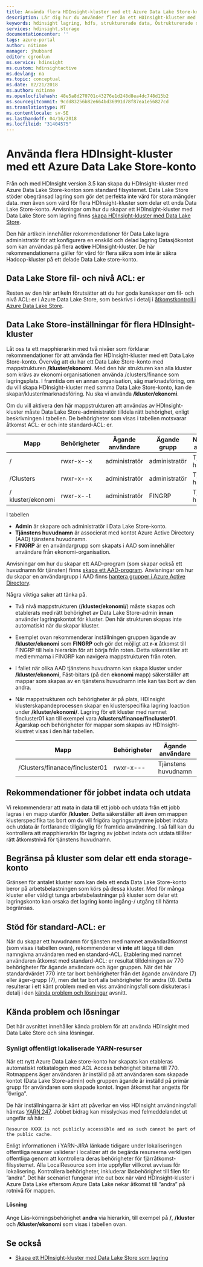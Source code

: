 ```yaml
---
title: Använda flera HDInsight-kluster med ett Azure Data Lake Store-konto - Azure | Microsoft Docs
description: Lär dig hur du använder fler än ett HDInsight-kluster med ett enda Data Lake Store-konto
keywords: hdinsight lagring, hdfs, strukturerade data, Ostrukturerade data, datasjölager
services: hdinsight,storage
documentationcenter: ''
tags: azure-portal
author: nitinme
manager: jhubbard
editor: cgronlun
ms.service: hdinsight
ms.custom: hdinsightactive
ms.devlang: na
ms.topic: conceptual
ms.date: 02/21/2018
ms.author: nitinme
ms.openlocfilehash: 48e5a8d270701c43276e1d248d8ea4dc748d15b2
ms.sourcegitcommit: 9cdd83256b82e664bd36991d78f87ea1e56827cd
ms.translationtype: MT
ms.contentlocale: sv-SE
ms.lasthandoff: 04/16/2018
ms.locfileid: "31404575"
---
```

# <a name="use-multiple-hdinsight-clusters-with-an-azure-data-lake-store-account"></a>Använda flera HDInsight-kluster med ett Azure Data Lake Store-konto

Från och med HDInsight version 3.5 kan skapa du HDInsight-kluster med Azure Data Lake Store-konton som standard filsystemet.
Data Lake Store stöder obegränsad lagring som gör det perfekta inte värd för stora mängder data. men även som värd för flera HDInsight-kluster som delar ett enda Data Lake Store-konto. Anvisningar om hur du skapar ett HDInsight-kluster med Data Lake Store som lagring finns [skapa HDInsight-kluster med Data Lake Store](../data-lake-store/data-lake-store-hdinsight-hadoop-use-portal.md).

Den här artikeln innehåller rekommendationer för Data Lake lagra administratör för att konfigurera en enskild och delad lagring Datasjökontot som kan användas på flera **active** HDInsight-kluster. De här rekommendationerna gäller för värd för flera säkra som inte är säkra Hadoop-kluster på ett delade Data Lake store-konto.


## <a name="data-lake-store-file-and-folder-level-acls"></a>Data Lake Store fil- och nivå ACL: er

Resten av den här artikeln förutsätter att du har goda kunskaper om fil- och nivå ACL: er i Azure Data Lake Store, som beskrivs i detalj i [åtkomstkontroll i Azure Data Lake Store](../data-lake-store/data-lake-store-access-control.md).

## <a name="data-lake-store-setup-for-multiple-hdinsight-clusters"></a>Data Lake Store-inställningar för flera HDInsight-kluster
Låt oss ta ett mapphierarkin med två nivåer som förklarar rekommendationer för att använda fler HDInsight-kluster med ett Data Lake Store-konto. Överväg att du har ett Data Lake Store-konto med mappstrukturen **/kluster/ekonomi**. Med den här strukturen kan alla kluster som krävs av ekonomi organisationen använda /clusters/finance som lagringsplats. I framtida om en annan organisation, säg marknadsföring, om du vill skapa HDInsight-kluster med samma Data Lake Store-konto, kan de skapar/kluster/marknadsföring. Nu ska vi använda **/kluster/ekonomi**.

Om du vill aktivera den här mappstrukturen att användas av HDInsight-kluster måste Data Lake Store-administratör tilldela rätt behörighet, enligt beskrivningen i tabellen. De behörigheter som visas i tabellen motsvarar åtkomst ACL: er och inte standard-ACL: er. 


|Mapp  |Behörigheter  |Ägande användare  |Ägande grupp  | Namngiven användare | Namngiven användarbehörighet | Namngiven grupp | Namngivna gruppbehörigheter |
|---------|---------|---------|---------|---------|---------|---------|---------|
|/ | rwxr-x--x  |administratör |administratör  |Tjänstens huvudnamn |--x  |FINGRP   |r-x         |
|/Clusters | rwxr-x--x |administratör |administratör |Tjänstens huvudnamn |--x  |FINGRP |r-x         |
|/ kluster/ekonomi | rwxr-x--t |administratör |FINGRP  |Tjänstens huvudnamn |rwx  |-  |-     |

I tabellen

- **Admin** är skapare och administratör i Data Lake Store-konto.
- **Tjänstens huvudnamn** är associerat med kontot Azure Active Directory (AAD) tjänstens huvudnamn.
- **FINGRP** är en användargrupp som skapats i AAD som innehåller användare från ekonomi-organisation.

Anvisningar om hur du skapar ett AAD-program (som skapar också ett huvudnamn för tjänsten) finns [skapa ett AAD-program](../azure-resource-manager/resource-group-create-service-principal-portal.md#create-an-azure-active-directory-application). Anvisningar om hur du skapar en användargrupp i AAD finns [hantera grupper i Azure Active Directory](../active-directory/active-directory-groups-create-azure-portal.md).

Några viktiga saker att tänka på.

- Två nivå mappstrukturen (**/kluster/ekonomi/**) måste skapas och etablerats med rätt behörighet av Data Lake Store-admin **innan** använder lagringskontot för kluster. Den här strukturen skapas inte automatiskt när du skapar kluster.
- Exemplet ovan rekommenderar inställningen gruppen ägande av **/kluster/ekonomi** som **FINGRP** och gör det möjligt att **r-x** åtkomst till FINGRP till hela hierarkin för att börja från roten. Detta säkerställer att medlemmarna i FINGRP kan navigera mappstrukturen från roten.
- I fallet när olika AAD tjänstens huvudnamn kan skapa kluster under **/kluster/ekonomi**, Fäst-bitars (på den **ekonomi** mapp) säkerställer att mappar som skapas av en tjänstens huvudnamn inte kan tas bort av den andra.
- När mappstrukturen och behörigheter är på plats, HDInsight klusterskapandeprocessen skapar en klusterspecifika lagring loaction under **/kluster/ekonomi/**. Lagring för ett kluster med namnet fincluster01 kan till exempel vara **/clusters/finance/fincluster01**. Ägarskap och behörigheter för mappar som skapas av HDInsight-klustret visas i den här tabellen.

    |Mapp  |Behörigheter  |Ägande användare  |Ägande grupp  | Namngiven användare | Namngiven användarbehörighet | Namngiven grupp | Namngivna gruppbehörigheter |
    |---------|---------|---------|---------|---------|---------|---------|---------|
    |/Clusters/finanace/fincluster01 | rwxr-x---  |Tjänstens huvudnamn |FINGRP  |- |-  |-   |-  | 
   


## <a name="recommendations-for-job-input-and-output-data"></a>Rekommendationer för jobbet indata och utdata

Vi rekommenderar att mata in data till ett jobb och utdata från ett jobb lagras i en mapp utanför **/kluster**. Detta säkerställer att även om mappen klusterspecifika tas bort om du vill frigöra lagringsutrymme jobbet indata och utdata är fortfarande tillgänglig för framtida användning. I så fall kan du kontrollera att mapphierarkin för lagring av jobbet indata och utdata tillåter rätt åtkomstnivå för tjänstens huvudnamn.

## <a name="limit-on-clusters-sharing-a-single-storage-account"></a>Begränsa på kluster som delar ett enda storage-konto

Gränsen för antalet kluster som kan dela ett enda Data Lake Store-konto beror på arbetsbelastningen som körs på dessa kluster. Med för många kluster eller väldigt tunga arbetsbelastningar på kluster som delar ett lagringskonto kan orsaka det lagring konto ingång-/ utgång till hämta begränsas.

## <a name="support-for-default-acls"></a>Stöd för standard-ACL: er

När du skapar ett huvudnamn för tjänsten med namnet användaråtkomst (som visas i tabellen ovan), rekommenderar vi **inte** att lägga till den namngivna användaren med en standard-ACL. Etablering med namnet användaren åtkomst med standard-ACL: er resultat tilldelningen av 770 behörigheter för ägande användare och äger gruppen. När det här standardvärdet 770 inte tar bort behörigheter från det ägande användare (7) eller äger-grupp (7), men det tar bort alla behörigheter för andra (0). Detta resulterar i ett känt problem med en viss användningsfall som diskuteras i detalj i den [kända problem och lösningar](#known-issues-and-workarounds) avsnitt.

## <a name="known-issues-and-workarounds"></a>Kända problem och lösningar

Det här avsnittet innehåller kända problem för att använda HDInsight med Data Lake Store och sina lösningar.

### <a name="publicly-visible-localized-yarn-resources"></a>Synligt offentligt lokaliserade YARN-resurser

När ett nytt Azure Data Lake store-konto har skapats kan etableras automatiskt rotkatalogen med ACL Access behörighet bitarna till 770. Rotmappens äger användaren är inställd på att användaren som skapade kontot (Data Lake Store-admin) och gruppen ägande är inställd på primär grupp för användaren som skapade kontot. Ingen åtkomst har angetts för ”övriga”.

De här inställningarna är känt att påverkar en viss HDInsight användningsfall hämtas [YARN 247](https://hwxmonarch.atlassian.net/browse/YARN-247). Jobbet bidrag kan misslyckas med felmeddelandet ut ungefär så här:

    Resource XXXX is not publicly accessible and as such cannot be part of the public cache.

Enligt informationen i YARN-JIRA länkade tidigare under lokaliseringen offentliga resurser validerar i localizer att de begärda resurserna verkligen offentliga genom att kontrollera deras behörigheter för fjärråtkomst-filsystemet. Alla LocalResource som inte uppfyller villkoret avvisas för lokalisering. Kontrollera behörigheter, inkluderar läsbehörighet till filen för ”andra”. Det här scenariot fungerar inte out box när värd HDInsight-kluster i Azure Data Lake eftersom Azure Data Lake nekar åtkomst till ”andra” på rotnivå för mappen.

#### <a name="workaround"></a>Lösning
Ange Läs-körningsbehörighet **andra** via hierarkin, till exempel på **/**, **/kluster** och **/kluster/ekonomi** som visas i tabellen ovan.

## <a name="see-also"></a>Se också

* [Skapa ett HDInsight-kluster med Data Lake Store som lagring](../data-lake-store/data-lake-store-hdinsight-hadoop-use-portal.md)


